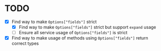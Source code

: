 # TODO

- [x] Find way to make `Options["fields"]` strict
  - [x] Find way to make `Options["fields"]` strict but support `expand` usage
  - [ ] Ensure all service usage of `Options["fields"]` is strict
- [x] Find way to make usage of methods using `Options["fields"]` return correct types
